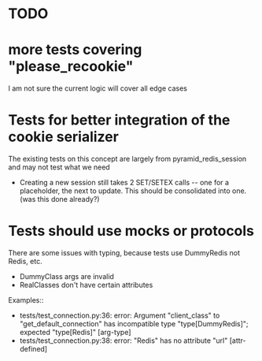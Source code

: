TODO
=====

# more tests covering "please_recookie"

I am not sure the current logic will cover all edge cases


# Tests for better integration of the cookie serializer

The existing tests on this concept are largely from pyramid_redis_session and may not test what we need

* Creating a new session still takes 2 SET/SETEX calls -- one for a placeholder, the next to update.  This should be consolidated into one. (was this done already?)

# Tests should use mocks or protocols

There are some issues with typing, because tests use DummyRedis not Redis, etc.

* DummyClass args are invalid
* RealClasses don't have certain attributes

Examples::

*  tests/test_connection.py:36: error: Argument "client_class" to "get_default_connection" has incompatible type "type[DummyRedis]"; expected "type[Redis]"  [arg-type]
* tests/test_connection.py:38: error: "Redis" has no attribute "url"  [attr-defined]
